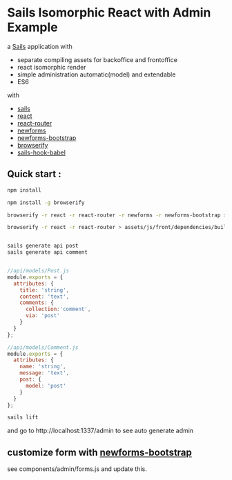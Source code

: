 # Sails Isomorphic React with Admin Example

a [Sails](http://sailsjs.org) application with
- separate compiling assets for backoffice and frontoffice
- react isomorphic render
- simple administration automatic(model) and extendable
- ES6

with
- [sails](http://sailsjs.org)
- [react](https://github.com/facebook/react)
- [react-router](https://github.com/rackt/react-router)
- [newforms](https://github.com/insin/newforms)
- [newforms-bootstrap](https://github.com/insin/newforms-bootstrap)
- [browserify](https://github.com/substack/node-browserify)
- [sails-hook-babel](https://github.com/artificialio/sails-hook-babel)



## Quick start :
```sh
npm install

npm install -g browserify

browserify -r react -r react-router -r newforms -r newforms-bootstrap > assets/js/admin/dependencies/build.js

browserify -r react -r react-router > assets/js/front/dependencies/build.js


sails generate api post
sails generate api comment
```

```js

//api/models/Post.js
module.exports = {
  attributes: {
    title: 'string',
    content: 'text',
    comments: {
      collection:'comment',
      via: 'post'
    }
  }
};

//api/models/Comment.js
module.exports = {
  attributes: {
    name: 'string',
    message: 'text',
    post: {
      model: 'post'
    }
  }
};

```


```sh
sails lift
```

and go to http://localhost:1337/admin to see auto generate admin

## customize form with [newforms-bootstrap](https://github.com/insin/newforms-bootstrap)
see components/admin/forms.js and update this.

